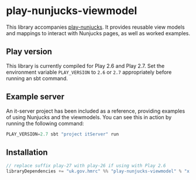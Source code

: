 # play-nunjucks-viewmodel

This library accompanies [play-nunjucks](https://github.com/hmrc/play-nunjucks).
It provides reusable view models and mappings to interact with Nunjucks pages, as well as worked examples.

## Play version
This library is currently compiled for Play 2.6 and Play 2.7.
Set the environment variable `PLAY_VERSION` to `2.6` or `2.7` appropriately before running an sbt command.

## Example server
An it-server project has been included as a reference, providing examples of using Nunjucks and the viewmodels.
You can see this in action by running the following command:
```sbt
PLAY_VERSION=2.7 sbt "project itServer" run
```

## Installation

```sbt
// replace suffix play-27 with play-26 if using with Play 2.6
libraryDependencies += "uk.gov.hmrc" %% "play-nunjucks-viewmodel" % "x.y.z-play-26"
```
